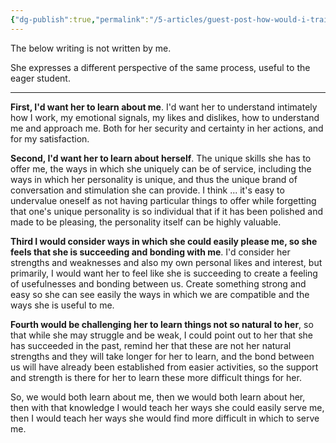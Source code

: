 ```yaml
---
{"dg-publish":true,"permalink":"/5-articles/guest-post-how-would-i-train-a-slavegirl-if-i-was-a-master/"}
---
```



The below writing is not written by me.

She expresses a different perspective of the same process, useful to the eager student.

---

**First, I'd want her to learn about me**. I'd want her to understand intimately how I work, my emotional signals, my likes and dislikes, how to understand me and approach me. Both for her security and certainty in her actions, and for my satisfaction.

**Second, I'd want her to learn about herself**. The unique skills she has to offer me, the ways in which she uniquely can be of service, including the ways in which her personality is unique, and thus the unique brand of conversation and stimulation she can provide. I think ... it's easy to undervalue oneself as not having particular things to offer while forgetting that one's unique personality is so individual that if it has been polished and made to be pleasing, the personality itself can be highly valuable.

**Third I would consider ways in which she could easily please me, so she feels that she is succeeding and bonding with me**. I'd consider her strengths and weaknesses and also my own personal likes and interest, but primarily, I would want her to feel like she is succeeding to create a feeling of usefulnesses and bonding between us. Create something strong and easy so she can see easily the ways in which we are compatible and the ways she is useful to me.

**Fourth would be challenging her to learn things not so natural to her**, so that while she may struggle and be weak, I could point out to her that she has succeeded in the past, remind her that these are not her natural strengths and they will take longer for her to learn, and the bond between us will have already been established from easier activities, so the support and strength is there for her to learn these more difficult things for her.

So, we would both learn about me, then we would both learn about her, then with that knowledge I would teach her ways she could easily serve me, then I would teach her ways she would find more difficult in which to serve me.
